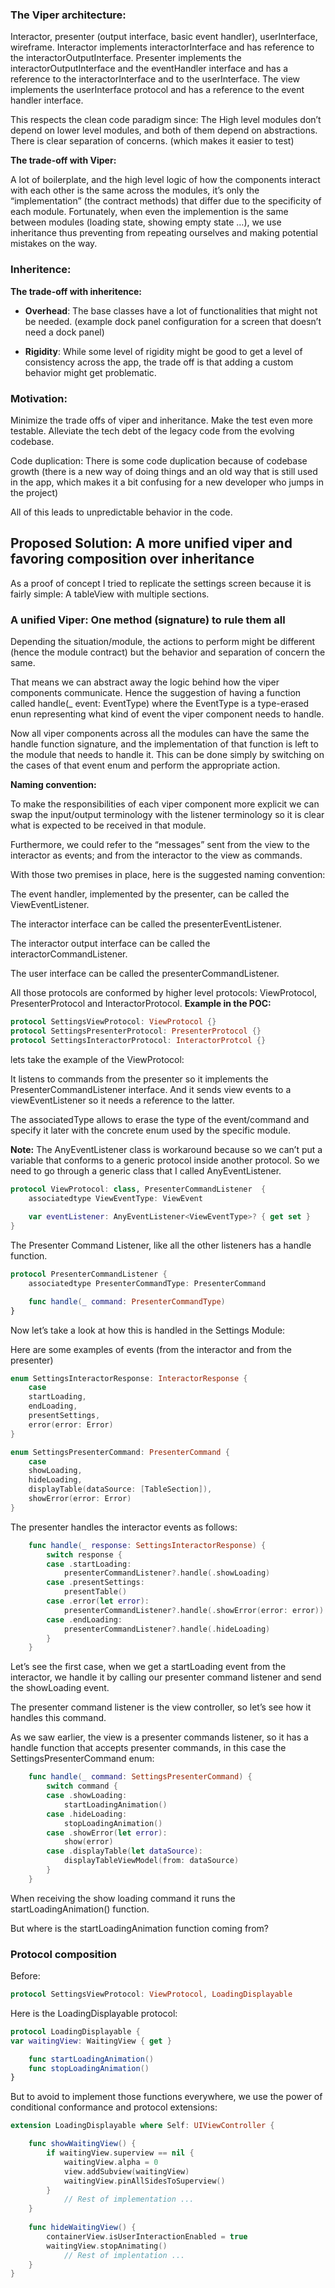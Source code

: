 ### The Viper architecture:
Interactor, presenter (output interface, basic event handler), userInterface, wireframe.
Interactor implements interactorInterface and has reference to the interactorOutputInterface.
Presenter implements the interactorOutputInterface and the eventHandler interface and has a reference to the interactorInterface and to the userInterface.
The view implements the userInterface protocol and has a reference to the event handler interface. 

This respects the clean code paradigm since: 
The High level modules don’t depend on lower level modules, and both of them depend on abstractions. 
There is clear separation of concerns. (which makes it easier to test)

**The trade-off with Viper:**

A lot of boilerplate, and the high level logic of how the components interact with each other is the same across the modules, it’s only the “implementation” (the contract methods) that differ due to the specificity of each module. 
Fortunately, when even the implemention is the same between modules (loading state, showing empty state …), we use inheritance thus preventing from repeating ourselves and making potential mistakes on the way. 

### Inheritence: 

**The trade-off with inheritence:** 

* **Overhead**: The base classes have a lot of functionalities that might not be needed. (example dock panel configuration for a screen that doesn’t need a dock panel)

* **Rigidity**: While some level of rigidity might be good to get a level of consistency across the app, the trade off is that adding a custom behavior might get problematic. 

### Motivation: 
Minimize the trade offs of viper and inheritance.
Make the test even more testable. 
Alleviate the tech debt of the legacy code from the evolving codebase. 

Code duplication: There is some code duplication because of codebase growth (there is a new way of doing things and an old way that is still used in the app, which makes it a bit confusing for a new developer who jumps in the project)

All of this leads to unpredictable behavior in the code. 

## Proposed Solution: A more unified viper and favoring composition over inheritance 
As a proof of concept I tried to replicate the settings screen because it is fairly simple: A tableView with multiple sections. 

### A unified Viper:  One method (signature) to rule them all

Depending the situation/module, the actions to perform might be different (hence the module contract) but the behavior and separation of concern  the same. 

That means we can abstract away the logic behind how the viper components communicate. Hence the suggestion of having a function called handle(_ event: EventType) where the EventType is a type-erased enun representing what kind of event the viper component needs to handle. 

Now all viper components across all the modules can have the same the handle function signature, and the implementation of that function is left to the module that needs to handle it. This can be done simply by switching on the cases of that event enum and perform the appropriate action.

**Naming convention:** 

To make the responsibilities of each viper component more explicit we can swap the input/output terminology with the listener terminology so it is clear what is expected to be received in that module. 

Furthermore, we could refer to the “messages” sent from the view to the interactor as events; and from the interactor to the view as commands. 

With those two premises in place, here is the suggested naming convention: 

The event handler, implemented by the presenter, can be called the ViewEventListener.

The interactor interface can be called the presenterEventListener. 

The interactor output  interface can be called the interactorCommandListener.

The user interface can be called the presenterCommandListener. 

All those protocols are conformed by higher level protocols: ViewProtocol, PresenterProtocol and InteractorProtocol.
**Example in the POC:** 

``` swift
protocol SettingsViewProtocol: ViewProtocol {}
protocol SettingsPresenterProtocol: PresenterProtocol {}
protocol SettingsInteractorProtocol: InteractorProtcol {}
```

lets take the example of the ViewProtocol: 

 It listens to commands from the presenter so it implements  the PresenterCommandListener interface. And it sends view events to a viewEventListener so it needs a reference to the latter. 

The associatedType allows to erase the type of the event/command and specify it later with the concrete enum used by the specific module.

**Note:** The AnyEventListener class is workaround because so we can’t put a variable that conforms to a generic protocol inside another protocol. So we need to go through a generic class that I called AnyEventListener.  

```swift
protocol ViewProtocol: class, PresenterCommandListener  {
    associatedtype ViewEventType: ViewEvent
    
    var eventListener: AnyEventListener<ViewEventType>? { get set }
}
```

The Presenter Command Listener, like all the other listeners has a handle function. 

```swift
protocol PresenterCommandListener {
    associatedtype PresenterCommandType: PresenterCommand

    func handle(_ command: PresenterCommandType)
}
```

Now let’s take a look at how this is handled in the Settings Module: 

Here are some examples of events (from the interactor and from the presenter) 

```swift
enum SettingsInteractorResponse: InteractorResponse {
    case
    startLoading,
    endLoading,
    presentSettings,
    error(error: Error)
}

enum SettingsPresenterCommand: PresenterCommand {
    case
    showLoading,
    hideLoading,
    displayTable(dataSource: [TableSection]),
    showError(error: Error)
}
```

The presenter handles the interactor events as follows: 

```swift
    func handle(_ response: SettingsInteractorResponse) {
        switch response {
        case .startLoading:
            presenterCommandListener?.handle(.showLoading)
        case .presentSettings:
            presentTable()
        case .error(let error):
            presenterCommandListener?.handle(.showError(error: error))
        case .endLoading:
            presenterCommandListener?.handle(.hideLoading)
        }
    }
```

Let’s see the first case, when we get a startLoading event from the interactor, we handle it by calling our presenter command listener and send the showLoading event. 

The presenter command listener is the view controller, so let’s see how it handles this command.

As we saw earlier, the view is a presenter commands listener, so it has a handle function that accepts presenter commands, in this case the SettingsPresenterCommand enum:
    
```swift
    func handle(_ command: SettingsPresenterCommand) {
        switch command {
        case .showLoading:
            startLoadingAnimation()
        case .hideLoading:
            stopLoadingAnimation()
        case .showError(let error):
            show(error)
        case .displayTable(let dataSource):
            displayTableViewModel(from: dataSource)
        }
    }
```

When receiving the show loading command it runs the startLoadingAnimation() function. 

But where is the startLoadingAnimation function coming from? 

### Protocol composition 

Before:

```swift
protocol SettingsViewProtocol: ViewProtocol, LoadingDisplayable
```

Here is the LoadingDisplayable protocol: 

```swift
protocol LoadingDisplayable {
var waitingView: WaitingView { get } 

    func startLoadingAnimation()
    func stopLoadingAnimation()
}
```

But to avoid to implement those functions everywhere, we use the power of conditional conformance and protocol extensions: 

```swift
extension LoadingDisplayable where Self: UIViewController {

    func showWaitingView() {
        if waitingView.superview == nil {
            waitingView.alpha = 0
            view.addSubview(waitingView)
            waitingView.pinAllSidesToSuperview()
        }
			// Rest of implementation ...
    }
    
    func hideWaitingView() {
        containerView.isUserInteractionEnabled = true
        waitingView.stopAnimating()
			// Rest of implentation ...
    }
} 
```
